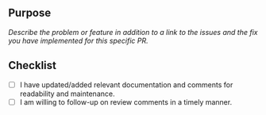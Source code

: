 ## Purpose
_Describe the problem or feature in addition to a link to the issues and the fix you have implemented for this specific PR._

## Checklist
- [ ] I have updated/added relevant documentation and comments for readability and maintenance.
- [ ] I am willing to follow-up on review comments in a timely manner.
